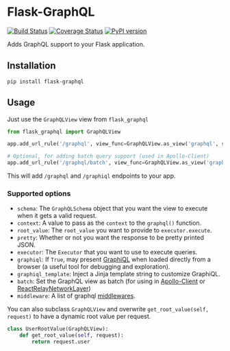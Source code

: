 # Flask-GraphQL

[![Build Status](https://travis-ci.org/graphql-python/flask-graphql.svg?branch=master)](https://travis-ci.org/graphql-python/flask-graphql) [![Coverage Status](https://coveralls.io/repos/graphql-python/flask-graphql/badge.svg?branch=master&service=github)](https://coveralls.io/github/graphql-python/flask-graphql?branch=master) [![PyPI version](https://badge.fury.io/py/flask-graphql.svg)](https://badge.fury.io/py/flask-graphql)

Adds GraphQL support to your Flask application.

## Installation

```shell
pip install flask-graphql
```

## Usage

Just use the `GraphQLView` view from `flask_graphql`

```python
from flask_graphql import GraphQLView

app.add_url_rule('/graphql', view_func=GraphQLView.as_view('graphql', schema=schema, graphiql=True))

# Optional, for adding batch query support (used in Apollo-Client)
app.add_url_rule('/graphql/batch', view_func=GraphQLView.as_view('graphql', schema=schema, batch=True))
```

This will add `/graphql` and `/graphiql` endpoints to your app.

### Supported options
 * `schema`: The `GraphQLSchema` object that you want the view to execute when it gets a valid request.
 * `context`: A value to pass as the `context` to the `graphql()` function.
 * `root_value`: The `root_value` you want to provide to `executor.execute`.
 * `pretty`: Whether or not you want the response to be pretty printed JSON.
 * `executor`: The `Executor` that you want to use to execute queries.
 * `graphiql`: If `True`, may present [GraphiQL](https://github.com/graphql/graphiql) when loaded directly from a browser (a useful tool for debugging and exploration).
 * `graphiql_template`: Inject a Jinja template string to customize GraphiQL.
 * `batch`: Set the GraphQL view as batch (for using in [Apollo-Client](http://dev.apollodata.com/core/network.html#query-batching) or [ReactRelayNetworkLayer](https://github.com/nodkz/react-relay-network-layer))
 * `middleware`: A list of graphql [middlewares](http://docs.graphene-python.org/en/latest/execution/middleware/).

You can also subclass `GraphQLView` and overwrite `get_root_value(self, request)` to have a dynamic root value
per request.

```python
class UserRootValue(GraphQLView):
    def get_root_value(self, request):
        return request.user

```
